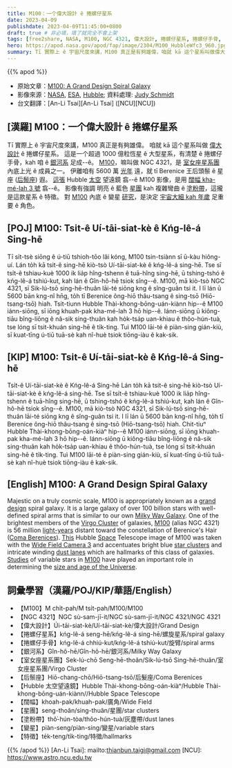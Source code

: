 ```yaml
---
title: M100：一个偉大設計 ê 捲螺仔星系
date: 2023-04-09
publishdate: 2023-04-09T11:45:00+0800
draft: true # 非必填，填了就完全不會上架
tags: [free2share, NASA, M100, NGC 4321, 偉大設計, 捲螺仔星系, 捲螺仔手骨, 銀河系, 室女座星系團, 后鬃座, Hubble 太空望遠鏡, 闊幅, 星團, 塗粉帶, 變星]
hero: https://apod.nasa.gov/apod/fap/image/2304/M100_HubbleWfc3_960.jpg
summary: Tī 實際上 ê 宇宙尺度來講，M100 真正是有夠雄偉，咱就 kā 這个星系叫做偉大設計 ê 捲螺仔星系。
---
```


{{% apod %}}

- 原始文章：[M100: A Grand Design Spiral Galaxy](https://apod.nasa.gov/apod/ap230409.html)
- 影像來源：[NASA](https://www.nasa.gov/), [ESA](https://www.esa.int/), [Hubble](https://www.nasa.gov/mission_pages/hubble/story/index.html); 資料處理: [Judy Schmidt](https://www.flickr.com/photos/geckzilla/)
- 台文翻譯：[An-Li Tsai][An-Li Tsai] ([NCU][NCU])

## [漢羅] M100：一个偉大設計 ê 捲螺仔星系
Tī 實際上 ê 宇宙尺度來講，M100 真正是有夠雄偉。
咱就 kā 這个星系叫做 [偉大設計][grand design] ê 捲螺仔星系。
這是一个超過 1000 億粒恆星 ê 大型星系，有清楚 ê 捲螺仔手骨，kah 咱 ê [銀河系][Milky Way Galaxy] 足成--ê。
[M100][M100 1]，嘛叫做 NGC 4321，是 [室女座星系團][Virgo Cluster] 內底上光 ê 成員之一。
伊離咱有 5600 萬 [光年][light-years] 遠，就 tī Berenice 王后頭鬃 ê 星座 ([后鬃座][Coma Berenices]) 遐。
[這張][This] Hubble [太空][Space] 望遠鏡 翕--ê M100 影像，是用 [闊幅 kha-mé-lah 3 號][Wide Field Camera 3] 翕--ê。
影像有強調 明亮 ê 藍色 [星團][star clusters] kah 複雜彎曲 ê [塗粉帶][dust lanes]，這攏是這款星系 ê 特徵。
對 [M100][M100 2] 內底 ê 變星 [研究][Studies]，是決定 [宇宙大細 kah 年歲][size and age of the Universe] 足重要 ê 角色。

## [POJ] M100: Tsi̍t-ê Uí-tāi-siat-kè ê Kńg-lê-á Sing-hē
Tī si̍t-tsè siōng ê ú-tiū tshioh-tōo lâi kóng, M100 tsin-tsiànn sī ū-kàu hiông-uí.
Lán to̍h kā tsit-ê sing-hē kiò-tsò Uí-tāi-siat-kè ê kńg-lê-á sing-hē.
Tse sī tsi̍t-ê tshiau-kuè 1000 ik lia̍p hîng-tshenn ê tuā-hîng sing-hē, ū tshing-tshó ê kńg-lê-á tshiú-kut, kah lán ê Gîn-hô-hē tsiok sîng--ê.
M100, mā kiò-tsò NGC 4321, sī Sik-lú-tsō sing-hē-thuân lāi-té siōng kng ê sîng-guân tsi it.
I lī lán ū 5600 bān kng-nî hn̄g, to̍h tī Berenice ông-hiō thâu-tsang ê sing-tsō (Hiō-tsang-tsō) hiah.
Tsit-tiunn Hubble Thài-khong-bōng-uán-kiànn hip--ê M100 iánn-siōng, sī iōng khuah-pak kha-mé-lah 3 hō hip--ê.
Iánn-siōng ū kiông-tiāu bîng-liōng ê nâ-sik sing-thuân kah ho̍k-tsa̍p uan-khiau ê thôo-hún-tuà, tse lóng sī tsit-khuán sing-hē ê ti̍k-ting.
Tuì M100 lāi-té ê piàn-sing gián-kiù, sī kuat-tīng ú-tiū tuā-sè kah nî-huè tsiok tiōng-iàu ê kak-sik.

## [KIP] M100: Tsi̍t-ê Uí-tāi-siat-kè ê Kńg-lê-á Sing-hē
Tsi̍t-ê Uí-tāi-siat-kè ê Kńg-lê-á Sing-hē
Lán to̍h kā tsit-ê sing-hē kiò-tsò Uí-tāi-siat-kè ê kńg-lê-á sing-hē.
Tse sī tsi̍t-ê tshiau-kuè 1000 ik lia̍p hîng-tshenn ê tuā-hîng sing-hē, ū tshing-tshó ê kńg-lê-á tshiú-kut, kah lán ê Gîn-hô-hē tsiok sîng--ê.
M100, mā kiò-tsò NGC 4321, sī Sik-lú-tsō sing-hē-thuân lāi-té siōng kng ê sîng-guân tsi it.
I lī lán ū 5600 bān kng-nî hn̄g, to̍h tī Berenice ông-hiō thâu-tsang ê sing-tsō (Hiō-tsang-tsō) hiah.
Chit-tiuⁿ Hubble Thài-khong-bōng-oán-kiàⁿ hip--ê M100 iánn-siōng, sī iōng khuah-pak kha-mé-lah 3 hō hip--ê.
Iánn-siōng ū kiông-tiāu bîng-liōng ê nâ-sik sing-thuân kah ho̍k-tsa̍p uan-khiau ê thôo-hún-tuà, tse lóng sī tsit-khuán sing-hē ê ti̍k-ting.
Tuì M100 lāi-té ê piàn-sing gián-kiù, sī kuat-tīng ú-tiū tuā-sè kah nî-huè tsiok tiōng-iàu ê kak-sik.

## [English] M100: A Grand Design Spiral Galaxy
Majestic on a truly cosmic scale, M100 is appropriately known as a [grand design][grand design] spiral galaxy.
It is a large galaxy of over 100 billion stars with well-defined spiral arms that is similar to our own [Milky Way Galaxy][Milky Way Galaxy].
One of the brightest members of the [Virgo Cluster][Virgo Cluster] of galaxies, [M100][M100 1] (alias NGC 4321) is 56 million [light-years][light-years] distant toward the constellation of Berenice's Hair ([Coma Berenices][Coma Berenices]).
[This][This] Hubble [Space][Space] Telescope image of M100 was taken with the [Wide Field Camera 3][Wide Field Camera 3] and accentuates bright blue [star clusters][star clusters] and intricate winding [dust lanes][dust lanes] which are hallmarks of this class of galaxies.
[Studies][Studies] of variable stars in [M100][M100 2] have played an important role in determining the [size and age of the Universe][size and age of the Universe].

## 詞彙學習（漢羅/POJ/KIP/華語/English）
- 【M100】M chi̍t-pah/M tsi̍t-pah/M100/M100
- 【NGC 4321】NGC sù-sam-jī-it/NGC sù-sam-jī-it/NGC 4321/NGC 4321
- 【偉大設計】Úi-tāi-siat-kè/Uí-tāi-siat-kè/偉大設計/Grand Design
- 【捲螺仔星系】kńg-lê-á seng-hē/kńg-lê-á sing-hē/螺旋星系/spiral galaxy
- 【捲螺仔手骨】kńg-lê-á chhiú-kut/kńg-lê-á tshiú-kut/旋臂/spiral arms
- 【銀河系】Gîn-hô-hē/Gîn-hô-hē/銀河系/Milky Way Galaxy
- 【室女座星系團】Sek-lú-chō Seng-hē-thoân/Sik-lú-tsō Sing-hē-thuân/室女座星系團/Virgo Cluster
- 【后鬃座】Hiō-chang-chō/Hiō-tsang-tsō/后髮座/Coma Berenices
- 【Hubble 太空望遠鏡】Hubble Thài-khong-bōng-oán-kiàⁿ/Hubble Thài-khong-bōng-uán-kiànn//Hubble Space Telescope
- 【闊幅】khoah-pak/khuah-pak/廣角/Wide Field
- 【星團】seng-thoân/sing-thuân/星團/star clusters
- 【塗粉帶】thô͘-hún-tòa/thôo-hún-tuà/灰塵帶/dust lanes
- 【變星】piàn-seng/piàn-sing/變星/variable stars
- 【特徵】te̍k-teng/ti̍k-ting/特徵/hallmarks

{{% /apod %}}
[An-Li Tsai]: mailto:thianbun.taigi@gmail.com
[NCU]: https://www.astro.ncu.edu.tw

[copyright]: https://apod.nasa.gov/apod/fap/lib/about_apod.html#srapply
[License]: https://creativecommons.org/licenses/by/2.0/

[grand design]:https://en.wikipedia.org/wiki/Grand_design_spiral_galaxy
[Milky Way Galaxy]:https://imagine.gsfc.nasa.gov/science/objects/milkyway1.html
[Virgo Cluster]:https://apod.nasa.gov/apod/ap110422.html
[M100 1]:https://en.wikipedia.org/wiki/Messier_100
[light-years]:https://spaceplace.nasa.gov/light-year/
[Coma Berenices]:https://en.wikipedia.org/wiki/Coma_Berenices
[This]:https://esahubble.org/images/potw1850a/
[Space]:https://www.nasa.gov/mission_pages/hubble/story/index.html
[Wide Field Camera 3]:https://www.spacetelescope.org/about/general/instruments/wfc3/
[star clusters]:https://apod.nasa.gov/apod/open_clusters.html
[dust lanes]:https://apod.nasa.gov/apod/ap140726.html
[Studies]:https://external-preview.redd.it/8lNLY_NUtEIhb7yFEkZRRM8f4dZAHtpCMA0WcYnBrx4.gif?format=png8&s=b2c51a3ed02455e471f6d48dd5e3be009a815ff4
[M100 2]:https://www.nasa.gov/feature/goddard/2017/messier-100
[size and age of the Universe]:http://apod.nasa.gov/debate/debate96.html



